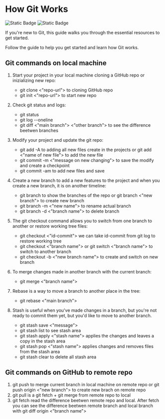 # How Git Works
![Static Badge](https://img.shields.io/badge/git-grey?style=for-the-badge&logo=git)
![Static Badge](https://img.shields.io/badge/github-black?style=for-the-badge&logo=github)

If you're new to Git, this guide walks you through the essential resources to get started.

Follow the guide to help you get started and learn how Git works.

## Git commands on local machine
1. Start your project in your local machine cloning a GitHub repo or inizializing new repo:

    - git clone <"repo-url"> to cloning GitHub repo
    - git init <"repo-url"> to start new repo

2. Check git status and logs:

    - git status
    - git log --oneline
    - git diff <"main branch"> <"other branch"> to see the difference beetwen branches

3. Modify your project and update the git repo:

    - git add -A to adding all new files create in the projects or git add <"name of new file"> to add the new file
    - git commit -m <"message on new changing"> to save the modify and create a checkpoint
    - git commit -am to add new files and save

4. Create a new branch to add a new features to the project and when you create a new branch, it is on another timeline:

    - git branch to show the branches of the repo or git branch <"new branch"> to create new branch
    - git branch -m <"new name"> to rename actual branch
    - git branch -d <"branch name"> to delete branch

5. The git checkout command allows you to switch from one branch to another or restore working tree files:

    - git checkout <"id-commit"> we can take id-commit from git log to restore working tree
    - git checkout <"branch name"> or git switch <"branch name"> to switch to another branch
    - git checkout -b <"new branch name"> to create and switch on new branch

6. To merge changes made in another branch with the current branch:

    - git merge <"branch name">

7. Rebase is a way to move a branch to another place in the tree:

    - git rebase <"main branch">

8. Stash is useful when you've made changes in a branch, but you're not ready to commit them yet, but you'd like to move to another branch.

    - git stash save <"message">
    - git stash list to see stash area
    - git stash apply <"stash name"> applies the changes and leaves a copy in the stash area
    - git stash pop <"stash name"> applies changes and removes files from the stash area
    - git stash clear to delete all stash area

## Git commands on GitHub to remote repo

1. git push to merge current branch in local machine on remote repo or git push origin <"new branch"> to create new brach on remote repo
2. git pull is a git fetch + git merge from remote repo to local
3. git fetch read the difference beetwen remote repo and local. After fetch you can see the difference beetwen remote branch and local branch with git diff origin <"branch name">
